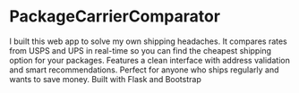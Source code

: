 # PackageCarrierComparator
I built this web app to solve my own shipping headaches. It compares rates from USPS and UPS in real-time so you can find the cheapest shipping option for your packages. Features a clean interface with address validation and smart recommendations. Perfect for anyone who ships regularly and wants to save money. Built with Flask and Bootstrap
